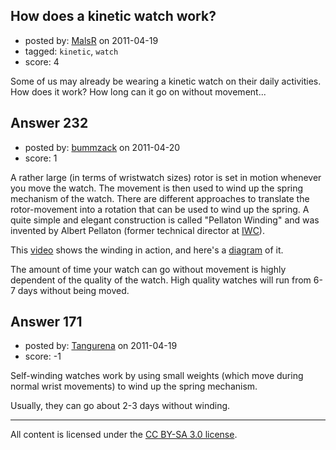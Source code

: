 ## How does a kinetic watch work?

- posted by: [MalsR](https://stackexchange.com/users/-1/31-malsr) on 2011-04-19
- tagged: `kinetic`, `watch`
- score: 4

Some of us may already be wearing a kinetic watch on their daily activities. How does it work? How long can it go on without movement...


## Answer 232

- posted by: [bummzack](https://stackexchange.com/users/-1/38-bummzack) on 2011-04-20
- score: 1

<p>A rather large (in terms of wristwatch sizes) rotor is set in motion whenever you move the watch. The movement is then used to wind up the spring mechanism of the watch. There are different approaches to translate the rotor-movement into a rotation that can be used to wind up the spring. A quite simple and elegant construction is called "Pellaton Winding" and was invented by Albert Pellaton (former technical director at <a href="http://www.iwc.com/" rel="nofollow">IWC</a>).</p>

<p>This <a href="http://www.youtube.com/watch?v=rMh3MpnOVPs" rel="nofollow">video</a> shows the winding in action, and here's a <a href="http://www.p178host.com/iwcgallery/Ingenieur2005/iwc_pellaton.jpg" rel="nofollow">diagram</a> of it.</p>

<p>The amount of time your watch can go without movement is highly dependent of the quality of the watch. High quality watches will run from 6-7 days without being moved.</p>



## Answer 171

- posted by: [Tangurena](https://stackexchange.com/users/-1/74-tangurena) on 2011-04-19
- score: -1

Self-winding watches work by using small weights (which move during normal wrist movements) to wind up the spring mechanism. 

Usually, they can go about 2-3 days without winding. 



---

All content is licensed under the [CC BY-SA 3.0 license](https://creativecommons.org/licenses/by-sa/3.0/).
